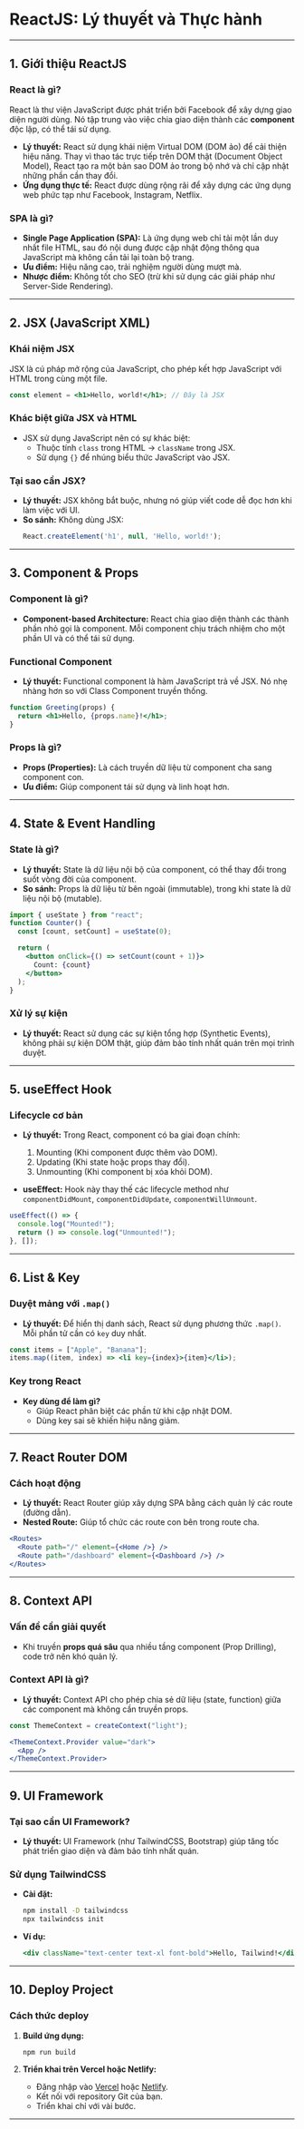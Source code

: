 # ReactJS: Lý thuyết và Thực hành

---

## 1. Giới thiệu ReactJS
### React là gì?
React là thư viện JavaScript được phát triển bởi Facebook để xây dựng giao diện người dùng. Nó tập trung vào việc chia giao diện thành các **component** độc lập, có thể tái sử dụng.

- **Lý thuyết:** React sử dụng khái niệm Virtual DOM (DOM ảo) để cải thiện hiệu năng. Thay vì thao tác trực tiếp trên DOM thật (Document Object Model), React tạo ra một bản sao DOM ảo trong bộ nhớ và chỉ cập nhật những phần cần thay đổi.
- **Ứng dụng thực tế:** React được dùng rộng rãi để xây dựng các ứng dụng web phức tạp như Facebook, Instagram, Netflix.

### SPA là gì?
- **Single Page Application (SPA):** Là ứng dụng web chỉ tải một lần duy nhất file HTML, sau đó nội dung được cập nhật động thông qua JavaScript mà không cần tải lại toàn bộ trang.
- **Ưu điểm:** Hiệu năng cao, trải nghiệm người dùng mượt mà.
- **Nhược điểm:** Không tốt cho SEO (trừ khi sử dụng các giải pháp như Server-Side Rendering).

---

## 2. JSX (JavaScript XML)
### Khái niệm JSX
JSX là cú pháp mở rộng của JavaScript, cho phép kết hợp JavaScript với HTML trong cùng một file.

```jsx
const element = <h1>Hello, world!</h1>; // Đây là JSX
```

### Khác biệt giữa JSX và HTML
- JSX sử dụng JavaScript nên có sự khác biệt:
  - Thuộc tính `class` trong HTML → `className` trong JSX.
  - Sử dụng `{}` để nhúng biểu thức JavaScript vào JSX.

### **Tại sao cần JSX?**
- **Lý thuyết:** JSX không bắt buộc, nhưng nó giúp viết code dễ đọc hơn khi làm việc với UI.
- **So sánh:** Không dùng JSX:
  ```javascript
  React.createElement('h1', null, 'Hello, world!');
  ```

---

## 3. Component & Props
### Component là gì?
- **Component-based Architecture:** React chia giao diện thành các thành phần nhỏ gọi là component. Mỗi component chịu trách nhiệm cho một phần UI và có thể tái sử dụng.

### Functional Component
- **Lý thuyết:** Functional component là hàm JavaScript trả về JSX. Nó nhẹ nhàng hơn so với Class Component truyền thống.
```jsx
function Greeting(props) {
  return <h1>Hello, {props.name}!</h1>;
}
```

### Props là gì?
- **Props (Properties):** Là cách truyền dữ liệu từ component cha sang component con.
- **Ưu điểm:** Giúp component tái sử dụng và linh hoạt hơn.

---

## 4. State & Event Handling
### State là gì?
- **Lý thuyết:** State là dữ liệu nội bộ của component, có thể thay đổi trong suốt vòng đời của component.
- **So sánh:** Props là dữ liệu từ bên ngoài (immutable), trong khi state là dữ liệu nội bộ (mutable).

```jsx
import { useState } from "react";
function Counter() {
  const [count, setCount] = useState(0);

  return (
    <button onClick={() => setCount(count + 1)}>
      Count: {count}
    </button>
  );
}
```

### Xử lý sự kiện
- **Lý thuyết:** React sử dụng các sự kiện tổng hợp (Synthetic Events), không phải sự kiện DOM thật, giúp đảm bảo tính nhất quán trên mọi trình duyệt.

---

## 5. useEffect Hook
### Lifecycle cơ bản
- **Lý thuyết:** Trong React, component có ba giai đoạn chính:
  1. Mounting (Khi component được thêm vào DOM).
  2. Updating (Khi state hoặc props thay đổi).
  3. Unmounting (Khi component bị xóa khỏi DOM).

- **useEffect:** Hook này thay thế các lifecycle method như `componentDidMount`, `componentDidUpdate`, `componentWillUnmount`.

```jsx
useEffect(() => {
  console.log("Mounted!");
  return () => console.log("Unmounted!");
}, []);
```

---

## 6. List & Key
### Duyệt mảng với `.map()`
- **Lý thuyết:** Để hiển thị danh sách, React sử dụng phương thức `.map()`. Mỗi phần tử cần có `key` duy nhất.

```jsx
const items = ["Apple", "Banana"];
items.map((item, index) => <li key={index}>{item}</li>);
```

### Key trong React
- **Key dùng để làm gì?**
  - Giúp React phân biệt các phần tử khi cập nhật DOM.
  - Dùng key sai sẽ khiến hiệu năng giảm.

---

## 7. React Router DOM
### Cách hoạt động
- **Lý thuyết:** React Router giúp xây dựng SPA bằng cách quản lý các route (đường dẫn).
- **Nested Route:** Giúp tổ chức các route con bên trong route cha.

```jsx
<Routes>
  <Route path="/" element={<Home />} />
  <Route path="/dashboard" element={<Dashboard />} />
</Routes>
```

---

## 8. Context API
### Vấn đề cần giải quyết
- Khi truyền **props quá sâu** qua nhiều tầng component (Prop Drilling), code trở nên khó quản lý.

### Context API là gì?
- **Lý thuyết:** Context API cho phép chia sẻ dữ liệu (state, function) giữa các component mà không cần truyền props.

```jsx
const ThemeContext = createContext("light");

<ThemeContext.Provider value="dark">
  <App />
</ThemeContext.Provider>
```

---

## 9. UI Framework
### Tại sao cần UI Framework?
- **Lý thuyết:** UI Framework (như TailwindCSS, Bootstrap) giúp tăng tốc phát triển giao diện và đảm bảo tính nhất quán.

### Sử dụng TailwindCSS
- **Cài đặt:**
  ```bash
  npm install -D tailwindcss
  npx tailwindcss init
  ```

- **Ví dụ:**
  ```jsx
  <div className="text-center text-xl font-bold">Hello, Tailwind!</div>
  ```

---

## 10. Deploy Project
### Cách thức deploy
1. **Build ứng dụng:**
   ```bash
   npm run build
   ```

2. **Triển khai trên Vercel hoặc Netlify:**
   - Đăng nhập vào [Vercel](https://vercel.com) hoặc [Netlify](https://netlify.com).
   - Kết nối với repository Git của bạn.
   - Triển khai chỉ với vài bước.

---

